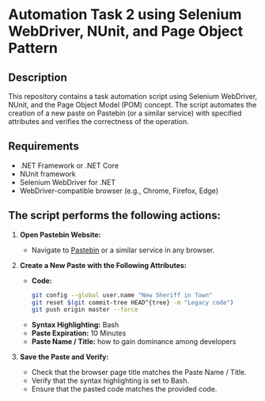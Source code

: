 # Automation Task 2 using Selenium WebDriver, NUnit, and Page Object Pattern

## Description
This repository contains a task automation script using Selenium WebDriver, NUnit, and the Page Object Model (POM) concept. The script automates the creation of a new paste on Pastebin (or a similar service) with specified attributes and verifies the correctness of the operation.

## Requirements
- .NET Framework or .NET Core
- NUnit framework
- Selenium WebDriver for .NET
- WebDriver-compatible browser (e.g., Chrome, Firefox, Edge)

## The script performs the following actions:

1. **Open Pastebin Website:**
   - Navigate to [Pastebin](https://pastebin.com/) or a similar service in any browser.

2. **Create a New Paste with the Following Attributes:**
   - **Code:**
     ```bash
     git config --global user.name "New Sheriff in Town"
     git reset $(git commit-tree HEAD^{tree} -m "Legacy code")
     git push origin master --force
     ```
   - **Syntax Highlighting:** Bash
   - **Paste Expiration:** 10 Minutes
   - **Paste Name / Title:** how to gain dominance among developers

3. **Save the Paste and Verify:**
   - Check that the browser page title matches the Paste Name / Title.
   - Verify that the syntax highlighting is set to Bash.
   - Ensure that the pasted code matches the provided code.